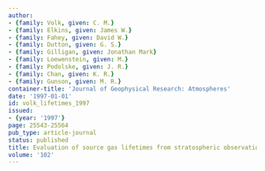 ```yaml
---
author:
- {family: Volk, given: C. M.}
- {family: Elkins, given: James W.}
- {family: Fahey, given: David W.}
- {family: Dutton, given: G. S.}
- {family: Gilligan, given: Jonathan Mark}
- {family: Loewenstein, given: M.}
- {family: Podolske, given: J. R.}
- {family: Chan, given: K. R.}
- {family: Gunson, given: M. R.}
container-title: 'Journal of Geophysical Research: Atmospheres'
date: '1997-01-01'
id: volk_lifetimes_1997
issued:
- {year: '1997'}
page: 25543-25564
pub_type: article-journal
status: published
title: Evaluation of source gas lifetimes from stratospheric observations
volume: '102'
---
```

